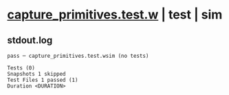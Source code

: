 # [capture_primitives.test.w](../../../../../tests/valid/capture_primitives.test.w) | test | sim

## stdout.log
```log
pass ─ capture_primitives.test.wsim (no tests)

Tests (0)
Snapshots 1 skipped
Test Files 1 passed (1)
Duration <DURATION>
```

